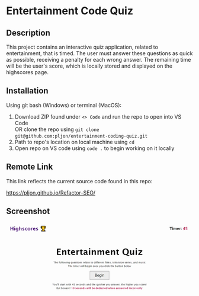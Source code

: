 # Entertainment Code Quiz

## Description

This project contains an interactive quiz application, related to entertainment, that is timed. The user must answer these questions as quick as possible, receiving a penalty for each wrong answer. The remaining time will be the user's score, which is locally stored and displayed on the highscores page.

## Installation

Using git bash (Windows) or terminal (MacOS):

1. Download ZIP found under `<> Code` and run the repo to open into VS Code <br />
OR clone the repo using `git clone git@github.com:pljon/entertainment-coding-quiz.git`
2. Path to repo's location on local machine using `cd`
3. Open repo on VS code using `code .` to begin working on it locally

## Remote Link

This link reflects the current source code found in this repo:

https://pljon.github.io/Refactor-SEO/

## Screenshot

![website screenshot](./assets/images/quiz.gif)

